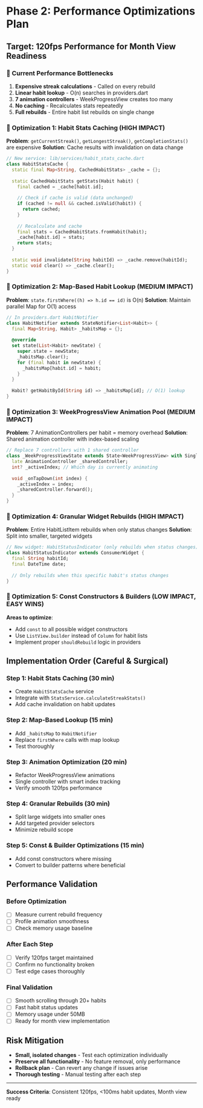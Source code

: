 # Phase 2: Performance Optimizations Plan

## Target: 120fps Performance for Month View Readiness

### 🎯 Current Performance Bottlenecks
1. **Expensive streak calculations** - Called on every rebuild
2. **Linear habit lookup** - O(n) searches in providers.dart  
3. **7 animation controllers** - WeekProgressView creates too many
4. **No caching** - Recalculates stats repeatedly
5. **Full rebuilds** - Entire habit list rebuilds on single change

### 🔧 Optimization 1: Habit Stats Caching (HIGH IMPACT)
**Problem**: `getCurrentStreak()`, `getLongestStreak()`, `getCompletionStats()` are expensive
**Solution**: Cache results with invalidation on data change

```dart
// New service: lib/services/habit_stats_cache.dart
class HabitStatsCache {
  static final Map<String, CachedHabitStats> _cache = {};
  
  static CachedHabitStats getStats(Habit habit) {
    final cached = _cache[habit.id];
    
    // Check if cache is valid (data unchanged)
    if (cached != null && cached.isValid(habit)) {
      return cached;
    }
    
    // Recalculate and cache
    final stats = CachedHabitStats.fromHabit(habit);
    _cache[habit.id] = stats;
    return stats;
  }
  
  static void invalidate(String habitId) => _cache.remove(habitId);
  static void clear() => _cache.clear();
}
```

### 🔧 Optimization 2: Map-Based Habit Lookup (MEDIUM IMPACT)
**Problem**: `state.firstWhere((h) => h.id == id)` is O(n)
**Solution**: Maintain parallel Map for O(1) access

```dart
// In providers.dart HabitNotifier
class HabitNotifier extends StateNotifier<List<Habit>> {
  final Map<String, Habit> _habitsMap = {};
  
  @override
  set state(List<Habit> newState) {
    super.state = newState;
    _habitsMap.clear();
    for (final habit in newState) {
      _habitsMap[habit.id] = habit;
    }
  }
  
  Habit? getHabitById(String id) => _habitsMap[id]; // O(1) lookup
}
```

### 🔧 Optimization 3: WeekProgressView Animation Pool (MEDIUM IMPACT)
**Problem**: 7 AnimationControllers per habit = memory overhead
**Solution**: Shared animation controller with index-based scaling

```dart
// Replace 7 controllers with 1 shared controller
class _WeekProgressViewState extends State<WeekProgressView> with SingleTickerProviderStateMixin {
  late AnimationController _sharedController;
  int? _activeIndex; // Which day is currently animating
  
  void _onTapDown(int index) {
    _activeIndex = index;
    _sharedController.forward();
  }
}
```

### 🔧 Optimization 4: Granular Widget Rebuilds (HIGH IMPACT)
**Problem**: Entire HabitListItem rebuilds when only status changes
**Solution**: Split into smaller, targeted widgets

```dart
// New widget: HabitStatusIndicator (only rebuilds when status changes)
class HabitStatusIndicator extends ConsumerWidget {
  final String habitId;
  final DateTime date;
  
  // Only rebuilds when this specific habit's status changes
}
```

### 🔧 Optimization 5: Const Constructors & Builders (LOW IMPACT, EASY WINS)
**Areas to optimize**:
- Add `const` to all possible widget constructors
- Use `ListView.builder` instead of `Column` for habit lists
- Implement proper `shouldRebuild` logic in providers

## Implementation Order (Careful & Surgical)

### Step 1: Habit Stats Caching (30 min)
- Create `HabitStatsCache` service
- Integrate with `StatsService.calculateStreakStats()`
- Add cache invalidation on habit updates

### Step 2: Map-Based Lookup (15 min)  
- Add `_habitsMap` to `HabitNotifier`
- Replace `firstWhere` calls with map lookup
- Test thoroughly

### Step 3: Animation Optimization (20 min)
- Refactor WeekProgressView animations
- Single controller with smart index tracking
- Verify smooth 120fps performance

### Step 4: Granular Rebuilds (30 min)
- Split large widgets into smaller ones
- Add targeted provider selectors
- Minimize rebuild scope

### Step 5: Const & Builder Optimizations (15 min)
- Add const constructors where missing
- Convert to builder patterns where beneficial

## Performance Validation

### Before Optimization
- [ ] Measure current rebuild frequency
- [ ] Profile animation smoothness
- [ ] Check memory usage baseline

### After Each Step  
- [ ] Verify 120fps target maintained
- [ ] Confirm no functionality broken
- [ ] Test edge cases thoroughly

### Final Validation
- [ ] Smooth scrolling through 20+ habits
- [ ] Fast habit status updates
- [ ] Memory usage under 50MB
- [ ] Ready for month view implementation

## Risk Mitigation
- **Small, isolated changes** - Test each optimization individually
- **Preserve all functionality** - No feature removal, only performance
- **Rollback plan** - Can revert any change if issues arise
- **Thorough testing** - Manual testing after each step

---
**Success Criteria**: Consistent 120fps, <100ms habit updates, Month view ready 